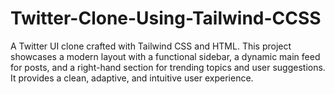 # Twitter-Clone-Using-Tailwind-CCSS
A Twitter UI clone crafted with Tailwind CSS and HTML. This project showcases a modern layout with a functional sidebar, a dynamic main feed for posts, and a right-hand section for trending topics and user suggestions. It provides a clean, adaptive, and intuitive user experience.
